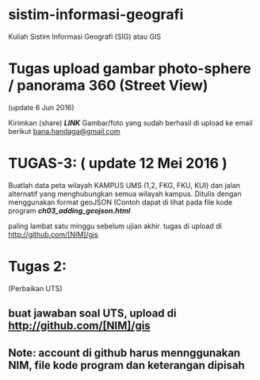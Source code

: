 # sistim-informasi-geografi
Kuliah Sistim Informasi Geografi (SIG) atau GIS


# Tugas upload gambar photo-sphere / panorama 360 (Street View) 
(update 6 Jun 2016)

Kirimkan (share) ***LINK*** Gambar/foto yang sudah berhasil di upload ke email berikut   bana.handaga@gmail.com 

# TUGAS-3: ( update 12 Mei 2016 )

Buatlah data peta wilayah KAMPUS UMS (1,2, FKG, FKU, KUI)
dan jalan alternatif yang menghubungkan semua wilayah kampus.
Ditulis dengan menggunakan format geoJSON 
(Contoh dapat di lihat pada file kode program ***ch03_adding_geojson.html*** 

paling lambat satu minggu sebelum ujian akhir.
tugas di upload di http://github.com/[NIM]/gis


# Tugas 2:

(Perbaikan UTS)

## buat jawaban soal UTS, upload di http://github.com/[NIM]/gis

## Note: account di github harus mennggunakan NIM, file kode program dan keterangan dipisah

